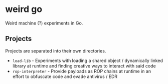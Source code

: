 # weird go

Weird machine (?) experiments in Go.

## Projects

Projects are separated into their own directories.

- `load-lib` - Experiments with loading a shared object / dynamically linked
  library at runtime and finding creative ways to interact with said code
- `rop-interpreter` - Provide payloads as ROP chains at runtime in an effort
  to obfuscate code and evade antivirus / EDR
